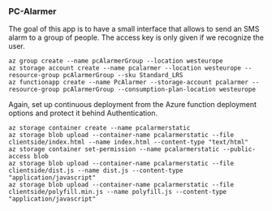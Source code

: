 ### PC-Alarmer
The goal of this app is to have a small interface that allows to send an SMS alarm to a group of people. The access key is only given if we recognize the user.

	az group create --name pcAlarmerGroup --location westeurope
	az storage account create --name pcalarmer --location westeurope --resource-group pcAlarmerGroup --sku Standard_LRS
	az functionapp create --name PcAlarmer --storage-account pcalarmer --resource-group pcAlarmerGroup --consumption-plan-location westeurope


Again, set up continuous deployment from the Azure function deployment options and protect it behind Authentication.

	az storage container create --name pcalarmerstatic
	az storage blob upload --container-name pcalarmerstatic --file clientside/index.html --name index.html --content-type "text/html"
	az storage container set-permission --name pcalarmerstatic --public-access blob
	az storage blob upload --container-name pcalarmerstatic --file clientside/dist.js --name dist.js --content-type "application/javascript"
	az storage blob upload --container-name pcalarmerstatic --file clientside/polyfill.min.js --name polyfill.js --content-type "application/javascript"



